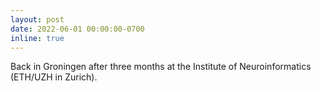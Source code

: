 ```yaml
---
layout: post
date: 2022-06-01 00:00:00-0700
inline: true
---
```


Back in Groningen after three months at the Institute of Neuroinformatics (ETH/UZH in Zurich). 
